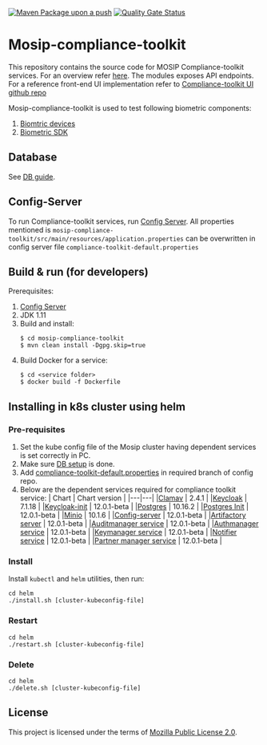 [![Maven Package upon a push](https://github.com/mosip/mosip-compliance-toolkit/actions/workflows/push_trigger.yml/badge.svg?branch=0.0.9-B1)](https://github.com/mosip/mosip-compliance-toolkit/actions/workflows/push_trigger.yml)
[![Quality Gate Status](https://sonarcloud.io/api/project_badges/measure?branch=0.0.9-B1&project=mosip_mosip-compliance-toolkit&metric=alert_status)](https://sonarcloud.io/dashboard?branch=0.0.9-B1&id=mosip_mosip-compliance-toolkit)

# Mosip-compliance-toolkit 
This repository contains the source code for MOSIP Compliance-toolkit services.  For an overview refer [here](https://docs.mosip.io/1.2.0/modules/compliance-tool-kit).  The modules exposes API endpoints. For a reference front-end UI implementation refer to [Compliance-toolkit UI github repo](https://github.com/mosip/mosip-compliance-toolkit-ui/)

Mosip-compliance-toolkit is used to test following biometric components:
1. [Biomtric devices](https://docs.mosip.io/1.2.0/biometrics/biometric-devices)
2. [Biometric SDK](https://docs.mosip.io/1.2.0/biometrics/biometric-sdk)

## Database
See [DB guide](db_scripts/README.MD).

## Config-Server
To run Compliance-toolkit services, run [Config Server](https://docs.mosip.io/1.2.0/modules/module-configuration#config-server).
All properties mentioned is ```mosip-compliance-toolkit/src/main/resources/application.properties``` can be overwritten in config server file ```compliance-toolkit-default.properties```

## Build & run (for developers)
Prerequisites:

1. [Config Server](https://docs.mosip.io/1.2.0/modules/module-configuration#config-server)
2. JDK 1.11  
3. Build and install:
    ```
    $ cd mosip-compliance-toolkit
    $ mvn clean install -Dgpg.skip=true
    ```
4. Build Docker for a service:
    ```
    $ cd <service folder>
    $ docker build -f Dockerfile
    ```
## Installing in k8s cluster using helm
### Pre-requisites
1. Set the kube config file of the Mosip cluster having dependent services is set correctly in PC.
1. Make sure [DB setup](db_scripts#install-in-existing-mosip-k8-cluster) is done.
1. Add [compliance-toolkit-default.properties](https://github.com/mosip/mosip-config/blob/v0.0.9-CTK/compliance-toolkit-default.properties) in required branch of config repo.
1. Below are the dependent services required for compliance toolkit service:
    | Chart | Chart version |
    |---|---|
    |[Clamav](https://github.com/mosip/mosip-infra/tree/v1.2.0.1-B1/deployment/v3/external/antivirus/clamav) | 2.4.1 |
    |[Keycloak](https://github.com/mosip/mosip-infra/tree/v1.2.0.1-B1/deployment/v3/external/iam) | 7.1.18 |
    |[Keycloak-init](https://github.com/mosip/mosip-infra/tree/v1.2.0.1-B1/deployment/v3/external/iam) | 12.0.1-beta |
    |[Postgres](https://github.com/mosip/mosip-infra/tree/v1.2.0.1-B1/deployment/v3/external/postgres) | 10.16.2 |
    |[Postgres Init](https://github.com/mosip/mosip-infra/tree/v1.2.0.1-B1/deployment/v3/external/postgres) | 12.0.1-beta |
    |[Minio](https://github.com/mosip/mosip-infra/tree/v1.2.0.1-B1/deployment/v3/external/object-store) | 10.1.6 |
    |[Config-server](https://github.com/mosip/mosip-infra/tree/v1.2.0.1-B1/deployment/v3/mosip/config-server) | 12.0.1-beta |
    |[Artifactory server](https://github.com/mosip/mosip-infra/tree/v1.2.0.1-B1/deployment/v3/mosip/artifactory) | 12.0.1-beta |
    |[Auditmanager service](https://github.com/mosip/mosip-infra/blob/v1.2.0.1-B1/deployment/v3/mosip/kernel/install.sh) | 12.0.1-beta |
    |[Authmanager service](https://github.com/mosip/mosip-infra/blob/v1.2.0.1-B1/deployment/v3/mosip/kernel/install.sh) | 12.0.1-beta |
    |[Keymanager service](https://github.com/mosip/mosip-infra/blob/v1.2.0.1-B1/deployment/v3/mosip/kernel/install.sh) | 12.0.1-beta |
    |[Notifier service](https://github.com/mosip/mosip-infra/blob/v1.2.0.1-B1/deployment/v3/mosip/kernel/install.sh) | 12.0.1-beta |
    |[Partner manager service](https://github.com/mosip/mosip-infra/blob/v1.2.0.1-B1/deployment/v3/mosip/pms/install.sh) | 12.0.1-beta |
### Install
Install `kubectl` and `helm` utilities, then run:
```
cd helm
./install.sh [cluster-kubeconfig-file]
```
### Restart
```
cd helm
./restart.sh [cluster-kubeconfig-file]
```
### Delete
```
cd helm
./delete.sh [cluster-kubeconfig-file]
```

## License
This project is licensed under the terms of [Mozilla Public License 2.0](LICENSE).
